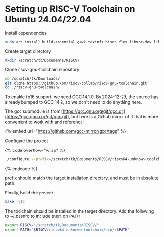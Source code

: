 # Setting up RISC-V Toolchain on Ubuntu 24.04/22.04



Install dependencies

```bash
sudo apt install build-essential gawk texinfo bison flex libmpc-dev libz-dev
```





Create target directory

```bash
mkdir /scratch/tk/Documents/RISCV/
```



Clone riscv-gnu-toolchain repository

```bash
cd /scratch/tk/Downloads/
git clone https://github.com/riscv-collab/riscv-gnu-toolchain.git
cd ./riscv-gnu-toolchain/
```



To enable fp16 support, we need GCC 14.1.0. By 2024-12-29, the source has already bumped to GCC 14.2, so we don't need to do anything here.



The gcc submodule is from [https://gcc.gnu.org/git/gcc.git](https://gcc.gnu.org/git/gcc.git), but here is a Github mirror of it that is more convenient to work with and reference:

{% embed url="https://github.com/gcc-mirror/gcc/tags" %}

Configure the project

{% code overflow="wrap" %}
```bash
./configure --prefix=/scratch/tk/Documents/RISCV/riscv64-unknown-toolchain/ --with-cmodel=medany --enable-multilib
```
{% endcode %}

prefix should match the target installation directory, and must be in absolute path.



Finally, build the project

```bash
make -j16
```



The toolchain should be installed in the target directory. Add the following to \~/.bashrc to include them on PATH

```bash
export RISCV="/scratch/tk/Documents/RISCV/"
export PATH="$RISCV/riscv64-unknown-toolchain/bin/:$PATH"
```





